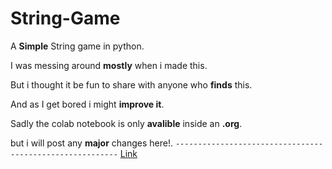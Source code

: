 # String-Game

A **Simple** String game in python.

I was messing around **mostly** when i made this.

But i thought it be fun to share with anyone who **finds** this.

And as I get bored i might **improve it**.

Sadly the colab notebook is only **avalible** inside an **.org**.

but i will post any **major** changes here!.
``---------------------------------------------------------``
[Link](https://colab.research.google.com/drive/1fdFFawR_IrMSTyBJWoTG_tInY1hYCtDK?usp=sharing)
